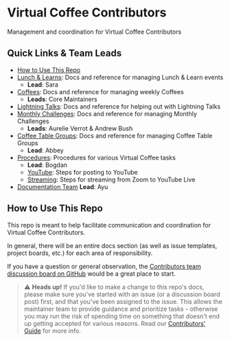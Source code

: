 # Virtual Coffee Contributors

Management and coordination for Virtual Coffee Contributors

## Quick Links & Team Leads

- [How to Use This Repo](#how-to-use-this-repo)
- [Lunch & Learns](./lunch-and-learns): Docs and reference for managing Lunch & Learn events
     - **Lead**: Sara   
- [Coffees](./coffees): Docs and reference for managing weekly Coffees
     - **Leads**: Core Maintainers
- [Lightning Talks](./lightning-talks): Docs and reference for helping out with Lightning Talks
- [Monthly Challenges](./monthly-challenges): Docs and reference for managing Monthly Challenges
     - **Leads**: Aurelie Verrot & Andrew Bush
- [Coffee Table Groups](./coffee-table-groups): Docs and reference for managing Coffee Table Groups
     - **Lead**: Abbey 
- [Procedures](./procedures): Procedures for various Virtual Coffee tasks
     - **Lead**: Bogdan 
  - [YouTube](./procedures/youtube.md): Steps for posting to YouTube
  - [Streaming](./procedures/streaming.md): Steps for streaming from Zoom to YouTube Live
- [Documentation Team](https://github.com/Virtual-Coffee/VC-Contributors/blob/main/docs/roles-and-responsibilities/team-leads.md#documentation-team-lead) **Lead**: Ayu

## How to Use This Repo

This repo is meant to help facilitate communication and coordination for Virtual Coffee Contributors.

In general, there will be an entire docs section (as well as issue templates, project boards, etc.) for each area of responsibility.

If you have a question or general observation, the [Contributors team discussion board on GitHub](https://github.com/Virtual-Coffee/VC-Contributors/discussions) would be a great place to start.

> ⚠️ **Heads up!** If you'd like to make a change to this repo's docs, please make sure you've started with an issue (or a discussion board post) first, and that you've been assigned to the issue. This allows the maintainer team to provide guidance and prioritize tasks - otherwise you may run the risk of spending time on something that doesn't end up getting accepted for various reasons. Read our [Contributors' Guide](./CONTRIBUTING.md) for more info.
